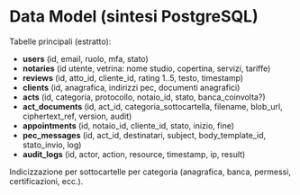 # Data Model (sintesi PostgreSQL)

Tabelle principali (estratto):
- **users** (id, email, ruolo, mfa, stato)
- **notaries** (id utente, vetrina: nome studio, copertina, servizi, tariffe)
- **reviews** (id, atto_id, cliente_id, rating 1..5, testo, timestamp)
- **clients** (id, anagrafica, indirizzi pec, documenti anagrafici)
- **acts** (id, categoria, protocollo, notaio_id, stato, banca_coinvolta?)
- **act_documents** (id, act_id, categoria_sottocartella, filename, blob_url, ciphertext_ref, version, audit)
- **appointments** (id, notaio_id, cliente_id, stato, inizio, fine)
- **pec_messages** (id, act_id, destinatari, subject, body_template_id, stato_invio, log)
- **audit_logs** (id, actor, action, resource, timestamp, ip, result)

Indicizzazione per sottocartelle per categoria (anagrafica, banca, permessi, certificazioni, ecc.).
